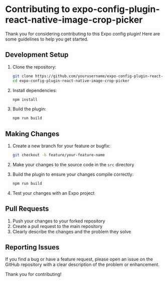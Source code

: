 # Contributing to expo-config-plugin-react-native-image-crop-picker

Thank you for considering contributing to this Expo config plugin! Here are some guidelines to help you get started.

## Development Setup

1. Clone the repository:
   ```bash
   git clone https://github.com/yourusername/expo-config-plugin-react-native-image-crop-picker.git
   cd expo-config-plugin-react-native-image-crop-picker
   ```

2. Install dependencies:
   ```bash
   npm install
   ```

3. Build the plugin:
   ```bash
   npm run build
   ```

## Making Changes

1. Create a new branch for your feature or bugfix:
   ```bash
   git checkout -b feature/your-feature-name
   ```

2. Make your changes to the source code in the `src` directory

3. Build the plugin to ensure your changes compile correctly:
   ```bash
   npm run build
   ```

4. Test your changes with an Expo project

## Pull Requests

1. Push your changes to your forked repository
2. Create a pull request to the main repository
3. Clearly describe the changes and the problem they solve

## Reporting Issues

If you find a bug or have a feature request, please open an issue on the GitHub repository with a clear description of the problem or enhancement.

Thank you for contributing!